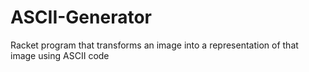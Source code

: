 # ASCII-Generator
Racket program that transforms an image into a representation of that image using ASCII code
